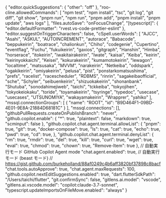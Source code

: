{
"editor.quickSuggestions": {
"other": "off"
},
"roo-cline.allowedCommands": [
"npm test",
"npm install",
"tsc",
"git log",
"git diff",
"git show",
"pnpm run",
"npm run",
"pnpm add",
"pnpm install",
"pnpm update",
"aws logs"
],
"files.autoSave": "onFocusChange",
"[typescript]": {
"editor.defaultFormatter": "rvest.vs-code-prettier-eslint"
},
"editor.suggestOnTriggerCharacters": false,
"cSpell.userWords": [
"AJCC",
"Asahi",
"ASKUL",
"AUTOINCREMENT",
"autorace",
"Babacode",
"beppukeirin",
"boatrace",
"chalionkun",
"Chiho",
"codegenie",
"Cupertino",
"eventflag",
"Fuchu",
"fukuikeirin",
"gaxios",
"gitgraph",
"Hanshin",
"Himba",
"horserace",
"itokeirin",
"iwakitairakeirin",
"Iwate",
"kaisai",
"Keiba",
"keirin",
"keirinyokkaichi",
"Keisei",
"kokurakeirin",
"kumamotokeirin",
"lewagon",
"localtime",
"matsusaka",
"MVVM",
"narakeirin",
"Netkeiba",
"oddspark",
"ogakikeirin",
"omiyakeirin",
"pelusa",
"pist",
"ponstarkomatsushima",
"prefs",
"racelist",
"racescheduler",
"RDBMS",
"rinrin",
"sagakeibaofficial",
"sche",
"Schyler",
"seibuenkeirin",
"shizuokakeirin",
"shonanbank",
"Shutuba",
"sonodahimejiweb",
"taichi",
"tckkeiba",
"tokyojihen",
"tokyokeiokaku",
"toride",
"toyamakeirin",
"tsyringe",
"typedoc",
"usecase",
"usecases",
"UTSUNOMIYA",
"wakayamakeirin",
"Wrapprer",
"yahiko"
],
"mssql.connectionGroups": [
{
"name": "ROOT",
"id": "B9D464F1-09BD-4E01-9E8A-21884D68181C"
}
],
"mssql.connections": [],
"githubPullRequests.createOnPublishBranch": "never",
"github.copilot.enable": {
"\*": true,
"plaintext": false,
"markdown": true,
"scminput": false
},
"github.copilot.chat.agent.terminal.allowList": {
"pnpm": true,
"git": true,
"docker-compose": true,
"ls": true,
"cat": true,
"echo": true,
"pwd": true,
"cd": true,
},
"github.copilot.chat.agent.terminal.denyList": {
"rm": true,
"rmdir": true,
"del": true,
"kill": true,
"curl": true,
"wget": true,
"eval": true,
"chmod": true,
"chown": true,
"Remove-Item": true
},
// 自動実行モード GitHub Copilot Agent mode
"chat.agent.enabled": true,
// 自動実行モード (beast モード)
// https://gist.github.com/burkeholland/88af0249c4b6aff3820bf37898c8bacf
"chat.tools.autoApprove": true,
"chat.agent.maxRequests": 100,
"github.copilot.nextEditSuggestions.enabled": true,
"dart.flutterSdkPath": "/Users/taichi/flutter",
"git.confirmSync": false,
"gitlens.ai.model": "vscode",
"gitlens.ai.vscode.model": "copilot:claude-3.7-sonnet",
"typescript.updateImportsOnFileMove.enabled": "always"
}
